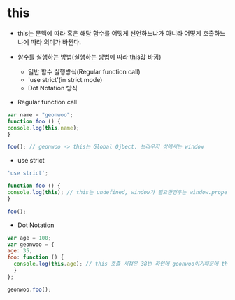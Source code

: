 # this
- this는 문맥에 따라 혹은 해당 함수를 어떻게 선언하느냐가 아니라 어떻게 호출하느냐에 따라 의미가 바뀐다.
- 함수를 실행하는 방법(실행하는 방법에 따라 this값 바뀜)
  - 일반 함수 실행방식(Regular function call)
  - 'use strict'(in strict mode)
  - Dot Notation 방식

- Regular function call
```javascript
var name = "geonwoo";
function foo () {
console.log(this.name);
}

foo(); // geonwoo -> this는 Global Ojbect. 브라우저 상에서는 window
```

- use strict
```javascript
'use strict';

function foo () {
console.log(this); // this는 undefined, window가 필요한경우는 window.property
}

foo();
```
- Dot Notation
```javascript
var age = 100;
var geonwoo = {
age: 35,
foo: function () {
  console.log(this.age); // this 호출 시점은 38번 라인에 geonwoo이기때문에 this는 geonwoo
  }
};

geonwoo.foo();
```